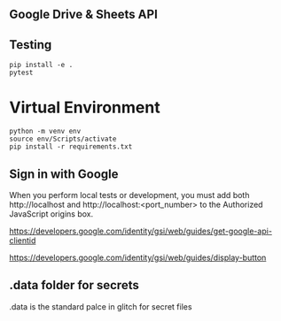 ## Google Drive & Sheets API


## Testing

```
pip install -e . 
pytest
```


# Virtual Environment

```
python -m venv env
source env/Scripts/activate
pip install -r requirements.txt
```

## Sign in with Google

When you perform local tests or development, you must add both http://localhost and http://localhost:<port_number> to the Authorized JavaScript origins box.

https://developers.google.com/identity/gsi/web/guides/get-google-api-clientid

https://developers.google.com/identity/gsi/web/guides/display-button

## .data folder for secrets

.data is the standard palce in glitch for secret files
